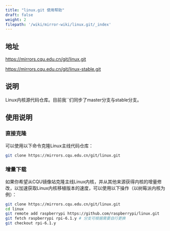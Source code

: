 ```yaml
---
title: "linux.git 使用帮助"
draft: false
weight: 2
filepath: '/wiki/mirror-wiki/linux.git/_index'
---
```

## 地址
https://mirrors.cqu.edu.cn/git/linux.git

https://mirrors.cqu.edu.cn/git/linux-stable.git

## 说明

Linux内核源代码仓库。目前我``们同步了master分支与stable分支。

## 使用说明

### 直接克隆

可以使用以下命令克隆Linux主线代码仓库：

```bash
git clone https://mirrors.cqu.edu.cn/git/linux.git
```

### 增量下载

如果你希望从CQU镜像站克隆主线Linux内核，并从其他来源获得内核的增量修改，以加速获取Linux内核移植版本的速度，可以使用以下操作（以树莓派内核为例）：

```bash
git clone https://mirrors.cqu.edu.cn/git/linux.git
cd linux
git remote add raspberrypi https://github.com/raspberrypi/linux.git
git fetch raspberrypi rpi-6.1.y # 分支可根据需要自行更换
git checkout rpi-6.1.y
```
